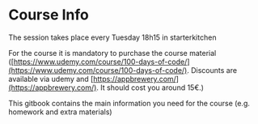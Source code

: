 # Course Info

The session takes place every Tuesday 18h15 in starterkitchen

For the course it is mandatory to purchase the course material ([https://www.udemy.com/course/100-days-of-code/](https://www.udemy.com/course/100-days-of-code/). Discounts are available via udemy and [https://appbrewery.com/](https://appbrewery.com/). It should cost you around 15€.)

This gitbook contains the main information you need for the course (e.g. homework and extra materials)
